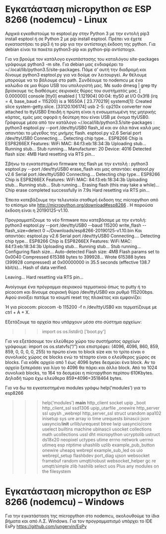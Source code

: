 Εγκατάσταση micropython σε ESP 8266 (nodemcu) - Linux
=====================================================
Αρχικά εγκαθιστούμε το esptool.py στην Python 3 με την εντολή pip3 install esptool ή σε Python 2 με pip install esptool. Πρέπει να έχετε εγκαταστήσει το pip3 ή το pip για την αντίστοιχη έκδοση της python. Για debian είναι τα πακέτα python3-pip και python-pip αντίστοιχα. 

Για να βρούμε τον κατάλογο εγκατάστασης του καταλόγου site-packages γράφουμε python3 -m site. Για debian μας ενδιαφέρει το ~/.local/lib/python3.5/site-packages. Πάμε σ’ αυτή την διαδρομή και δίνουμε python3 esptool.py για να δούμε αν λειτουργεί. Αν θέλουμε μπορούμε να το βάλουμε στο path.
Συνδέουμε το nodemcu με ένα καλώδιο σε μια θύρα USB του υπολογιστή μας. Με sudo dmesg | grep tty βρίσκουμε τις διαθέσιμες σειριακές θύρες του συστήματός μας.
[    0.000000] console [tty0] enabled
[    1.121904] 00:04: ttyS0 at I/O 0x3f8 (irq = 4, base_baud = 115200) is a 16550A
[   23.770219] systemd[1]: Created slice system-getty.slice.
[33120.106174] usb 2-5: cp210x converter now attached to ttyUSB0
Επειδή η πρώτη είναι η ενσωματωμένη της μητρικής κάρτας, εμάς μας αφορά η δεύτερη που είναι USB με όνομα ttyUSB0.
Γράφουμε μέσα από τον κατάλογο ~/.local/lib/python3.5/site-packages :
python3 esptool.py --port /dev/ttyUSB0 flash_id
και αν όλα πάνε καλά μας απαντάει το μέγεθος της μνήμης flash.
esptool.py v2.6
Serial port /dev/ttyUSB0
Connecting....
Detecting chip type... ESP8266
Chip is ESP8266EX
Features: WiFi
MAC: 84:f3:eb:18:34:3b
Uploading stub...
Running stub...
Stub running...
Manufacturer: 20
Device: 4016
Detected flash size: 4MB
Hard resetting via RTS pin...

Σβήνω το εγκατεστημένο firmware της flash με την εντολή :
python3 esptool.py --port /dev/ttyUSB0 erase_flash
και μας απαντάει:
esptool.py v2.6
Serial port /dev/ttyUSB0
Connecting....
Detecting chip type... ESP8266
Chip is ESP8266EX
Features: WiFi
MAC: 84:f3:eb:18:34:3b
Uploading stub...
Running stub...
Stub running...
Erasing flash (this may take a while)...
Chip erase completed successfully in 7.9s
Hard resetting via RTS pin...

Έπειτα κατεβάζουμε την τελευταία σταθερή έκδοση της micropython από το επίσημο site http://micropython.org/download#esp8266 . Η παρούσα έκδοση είναι η 20190125-v1.10.

Προγραμματίζουμε το νέο firmware που κατεβάσαμε με την εντολή:
python3 esptool.py --port /dev/ttyUSB0 --baud 115200 write_flash --flash_size=detect 0 ~/Downloads/esp8266-20190125-v1.10.bin
Και απαντάει:
esptool.py v2.6
Serial port /dev/ttyUSB0
Connecting....
Detecting chip type... ESP8266
Chip is ESP8266EX
Features: WiFi
MAC: 84:f3:eb:18:34:3b
Uploading stub...
Running stub...
Stub running...
Configuring flash size...
Auto-detected Flash size: 4MB
Flash params set to 0x0040
Compressed 615388 bytes to 399928...
Wrote 615388 bytes (399928 compressed) at 0x00000000 in 35.5 seconds (effective 138.7 kbit/s)...
Hash of data verified.

Leaving...
Hard resetting via RTS pin...

Ανοίγουμε ένα πρόγραμμα σειριακού τερματικού όπως το putty ή το picocom και δίνουμε σειριακή θύρα /dev/ttyUSB0 και ρυθμό 115200bps. Αφού ανοίξει πατάμε το κουμπί reset της πλακέτας και εμφανίζει:

Ή για picocom:
picocom -b 115200 -f n /dev/ttyUSB0
και τερματίζουμε με ctrl + A + X.

Εξετάζουμε τα αρχεία που υπάρχουν μέσα στο σύστημα αρχείων:
>>> import os
>>> os.listdir()
['boot.py']

Για να εξετάσουμε τον ελεύθερο χώρο του συστήματος αρχείων γράφουμε:
import os
os.statvfs(“/”)
και επιστρέφει:
(4096, 4096, 860, 859, 859, 0, 0, 0, 0, 255)
το πρώτο είναι το block size και το τρίτο είναι ο συνολικός χώρος σε blocks ενώ το τέταρτο είναι ο ελεύθερος χώρος σε blocks. Για κάθε αρχείο από 1 έως 4096 bytes δεσμεύει ένα block. Αν το αρχείο ξεπεράσει για λίγο το 4096 θα πάρει και άλλο block. Από τα 1024 συνολικά blocks, τα 164 τα δεσμεύει η micropython περίπου 610Kbytes. Δηλαδή τώρα έχω ελεύθερα 859*4096=3518464 bytes.

Για να δω τα εγκατεστημένα modules γράφω help('modules') για το esp8266
>>> help('modules')
__main__          http_client       socket            upip
_boot             http_client_ssl   ssd1306           upip_utarfile
_onewire          http_server       ssl               upysh
_webrepl          http_server_ssl   struct            urandom
apa102            inisetup          sys               ure
array             io                time              urequests
binascii          json              uasyncio/__init__ urllib/urequest
btree             lwip              uasyncio/core     uselect
builtins          machine           ubinascii         usocket
collections       math              ucollections      ussl
dht               micropython       ucryptolib        ustruct
ds18x20           neopixel          uctypes           utime
errno             network           uerrno            utimeq
esp               ntptime           uhashlib          uzlib
example_pub_button                  onewire           uheapq            webrepl
example_sub_led   os                uio               webrepl_setup
flashbdev         port_diag         ujson             websocket
framebuf          random            umqtt/robust      websocket_helper
gc                re                umqtt/simple      zlib
hashlib           select            uos
Plus any modules on the filesystem

Εγκατάσταση micropython σε ESP 8266 (nodemcu) – Windows
=======================================================
Για την εγκατάσταση της micropython στο nodemcu, ακολουθούμε τα ίδια βήματα και από Λ.Σ. Windows.
Για τον προγραμματισμό υπάρχει το IDE EsPy https://github.com/jungervin/EsPy
